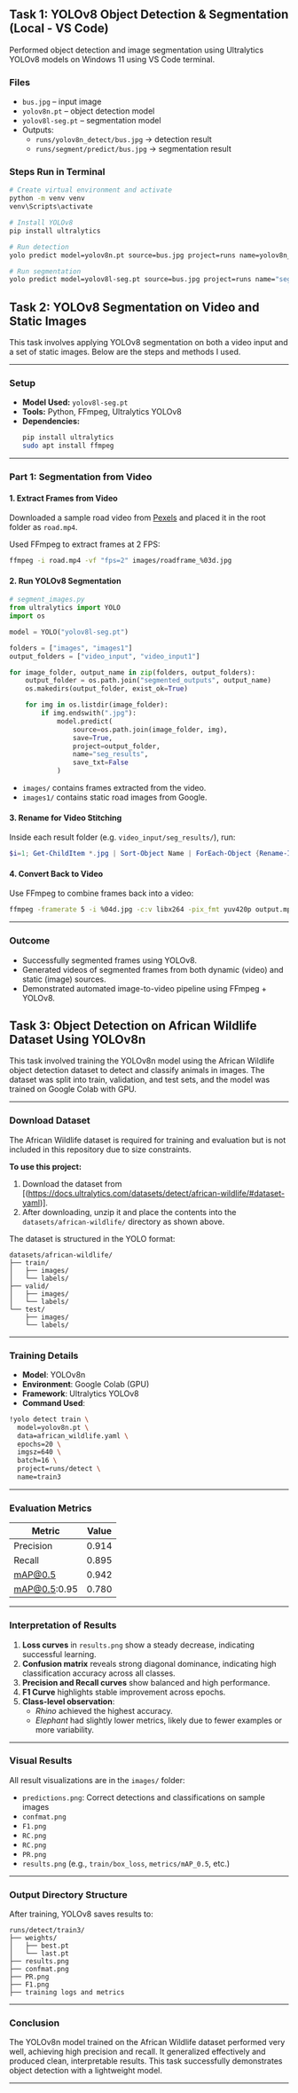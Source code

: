 ## Task 1: YOLOv8 Object Detection & Segmentation (Local - VS Code)

Performed object detection and image segmentation using Ultralytics YOLOv8 models on Windows 11 using VS Code terminal.

### Files
- `bus.jpg` – input image
- `yolov8n.pt` – object detection model
- `yolov8l-seg.pt` – segmentation model
- Outputs:
  - `runs/yolov8n_detect/bus.jpg` → detection result
  - `runs/segment/predict/bus.jpg` → segmentation result

### Steps Run in Terminal

```bash
# Create virtual environment and activate
python -m venv venv
venv\Scripts\activate

# Install YOLOv8
pip install ultralytics

# Run detection
yolo predict model=yolov8n.pt source=bus.jpg project=runs name=yolov8n_detect

# Run segmentation
yolo predict model=yolov8l-seg.pt source=bus.jpg project=runs name="segment/predict"
```


## Task 2: YOLOv8 Segmentation on Video and Static Images

This task involves applying YOLOv8 segmentation on both a video input and a set of static images. Below are the steps and methods I used.

---

### Setup

- **Model Used:** `yolov8l-seg.pt`
- **Tools:** Python, FFmpeg, Ultralytics YOLOv8
- **Dependencies:**
  ```bash
  pip install ultralytics
  sudo apt install ffmpeg
  ```

---

### Part 1: Segmentation from Video

#### 1. Extract Frames from Video

Downloaded a sample road video from [Pexels](https://www.pexels.com/video/dash-cam-view-of-the-road-5921059/) and placed it in the root folder as `road.mp4`.

Used FFmpeg to extract frames at 2 FPS:

```bash
ffmpeg -i road.mp4 -vf "fps=2" images/roadframe_%03d.jpg
```

#### 2. Run YOLOv8 Segmentation

```python
# segment_images.py
from ultralytics import YOLO
import os

model = YOLO("yolov8l-seg.pt")

folders = ["images", "images1"]
output_folders = ["video_input", "video_input1"]

for image_folder, output_name in zip(folders, output_folders):
    output_folder = os.path.join("segmented_outputs", output_name)
    os.makedirs(output_folder, exist_ok=True)

    for img in os.listdir(image_folder):
        if img.endswith(".jpg"):
            model.predict(
                source=os.path.join(image_folder, img),
                save=True,
                project=output_folder,
                name="seg_results",
                save_txt=False
            )
```

- `images/` contains frames extracted from the video.
- `images1/` contains static road images from Google.

#### 3. Rename for Video Stitching

Inside each result folder (e.g. `video_input/seg_results/`), run:

```powershell
$i=1; Get-ChildItem *.jpg | Sort-Object Name | ForEach-Object {Rename-Item $_ -NewName ("{0:D4}.jpg" -f $i); $i++}
```

#### 4. Convert Back to Video

Use FFmpeg to combine frames back into a video:

```bash
ffmpeg -framerate 5 -i %04d.jpg -c:v libx264 -pix_fmt yuv420p output.mp4
```

---


### Outcome

- Successfully segmented frames using YOLOv8.
- Generated videos of segmented frames from both dynamic (video) and static (image) sources.
- Demonstrated automated image-to-video pipeline using FFmpeg + YOLOv8.


## Task 3: Object Detection on African Wildlife Dataset Using YOLOv8n

This task involved training the YOLOv8n model using the African Wildlife object detection dataset to detect and classify animals in images. The dataset was split into train, validation, and test sets, and the model was trained on Google Colab with GPU.

---

### Download Dataset

The African Wildlife dataset is required for training and evaluation but is not included in this repository due to size constraints.

**To use this project:**

1. Download the dataset from [(https://docs.ultralytics.com/datasets/detect/african-wildlife/#dataset-yaml)].
2. After downloading, unzip it and place the contents into the `datasets/african-wildlife/` directory as shown above.


The dataset is structured in the YOLO format:

```
datasets/african-wildlife/
├── train/
│   ├── images/
│   └── labels/
├── valid/
│   ├── images/
│   └── labels/
└── test/
    ├── images/
    └── labels/
```

---

### Training Details

- **Model**: YOLOv8n
- **Environment**: Google Colab (GPU)
- **Framework**: Ultralytics YOLOv8
- **Command Used**:

```bash
!yolo detect train \
  model=yolov8n.pt \
  data=african_wildlife.yaml \
  epochs=20 \
  imgsz=640 \
  batch=16 \
  project=runs/detect \
  name=train3
```

---

### Evaluation Metrics

| Metric           | Value |
|------------------|-------|
| Precision        | 0.914 |
| Recall           | 0.895 |
| mAP@0.5          | 0.942 |
| mAP@0.5:0.95     | 0.780 |

---

### Interpretation of Results

1. **Loss curves** in `results.png` show a steady decrease, indicating successful learning.
2. **Confusion matrix** reveals strong diagonal dominance, indicating high classification accuracy across all classes.
3. **Precision and Recall curves** show balanced and high performance.
4. **F1 Curve** highlights stable improvement across epochs.
5. **Class-level observation**:
   - *Rhino* achieved the highest accuracy.
   - *Elephant* had slightly lower metrics, likely due to fewer examples or more variability.

---

### Visual Results

All result visualizations are in the `images/` folder:

- `predictions.png`: Correct detections and classifications on sample images
- `confmat.png`
- `F1.png`
- `RC.png`
- `RC.png`
- `PR.png`
- `results.png` (e.g., `train/box_loss`, `metrics/mAP_0.5`, etc.)

---

### Output Directory Structure

After training, YOLOv8 saves results to:

```
runs/detect/train3/
├── weights/
│   ├── best.pt
│   └── last.pt
├── results.png
├── confmat.png
├── PR.png
├── F1.png
├── training logs and metrics
```

---

### Conclusion

The YOLOv8n model trained on the African Wildlife dataset performed very well, achieving high precision and recall. It generalized effectively and produced clean, interpretable results. This task successfully demonstrates object detection with a lightweight model.

---



